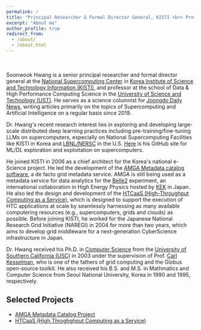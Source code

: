 ```yaml
---
permalink: /
title: "Principal Researcher & Formal Director General, KISTI <br> Professor, University of Science and Technology"
excerpt: "About me"
author_profile: true
redirect_from: 
  - /about/
  - /about.html
---
```


<br><br>
Soonwook Hwang is a senior principal researcher and formal director general at the [National Supercomputing Center](https://www.ksc.re.kr/) in [Korea Institute of Science and Technology Information (KISTI)](https://www.kisti.re.kr/), and professor at the school of Data & High Performance Computing Science in the [University of Science and Technology (UST)](https://www.ust.ac.kr/). He serves as a science columnist for [Joongdo Daily News](http://www.joongdo.co.kr/), writing articles primarily on the topics of Supercomputing and Artificial Intelligence on a regular basis since 2019.

Dr. Hwang's recent research interest lies in exploring and developing large-scale distributed deep learning practices including pre-training/fine-tuning LLMs on supercomputers, especially on National Supercomputing Facilities like KISTI in Korea and [LBNL/NERSC](https://www.nersc.gov/) in the U.S. [Here](https://github.com/hwang2006) is his GitHub site for ML/DL exploration and exploitation on supercomputers.

He joined KISTI in 2006 as a chief architect for the Korea's national e-Science project. He led the development of the [AMGA Metadata catalog software](https://amga.web.cern.ch/amga/), a de facto grid metadata service. AMGA is still being used as a metadata service for data analytics for the [Belle2](https://www.belle2.org/) experiment, an international collaboration in High Energy Physics hosted by [KEK](s://www.kek.jp/) in Japan.  He also led the design and development of the [HTCaaS (High-Throughput Computing as a Service)](http://htcaas.kisti.re.kr/wiki/), which is designed to support the execution of HTC applications at scale by seamlessly harnessing as many available computering resources (e.g., supercomputers, grids and clouds) as possible. Before joining KISTI, he worked for the Japanese National Research Grid Initiative (NAREGI) in 2004 for more than two years, which aims to develop grid middleware for a next-generation CyberScience infrastructure in Japan. 

Dr. Hwang received his Ph.D. in [Computer Science](https://www.cs.usc.edu/) from the [University of Southern California (USC)](https://www.usc.edu/) in 2003 under the supervision of Prof. [Carl Kesselman](https://michelson.usc.edu/faculty-directory/carl-kesselman/), who is one of the fathers of grid computing and the Globus open-source toolkit. He also received his B.S. and M.S. in Mathmatics and Computer Science from Seoul National University, Korea in 1990 and 1995, respectively.

Selected Projects
------
* [AMGA Metadata Catalog Project](https://amga.web.cern.ch/amga/)
* [HTCaaS (High Throghghput Computing as a Service)](http://htcaas.kisti.re.kr/wiki/)

